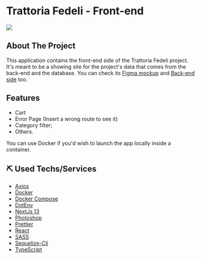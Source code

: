 # Trattoria Fedeli - Front-end

<img src="https://i.imgur.com/tfNJn2F.png"><img/>

## About The Project
This application contains the front-end side of the Trattoria Fedeli project. It's meant to be a showing site for the project's data that comes from the back-end and the database.
You can check its <a href="https://www.figma.com/file/vZJZKZspo13MtoJf2AmpEJ/Trattoria--Fedeli?type=design&node-id=0%3A1&mode=design&t=cQW2bad4eWiyar8P-1">Figma mockup</a> and <a href="https://github.com/daviebatista/trattoria-fedeli-backend">Back-end side</a> too.

## Features
- Cart
- Error Page (Insert a wrong route to see it)
- Category filter;
- Others.

You can use Docker if you'd wish to launch the app locally inside a container.

## ⛏ Used Techs/Services <a name = "techs-used"></a>
- [Axios](https://www.npmjs.com/package/axios)
- [Docker](https://www.docker.com/)
- [Docker Compose](https://docs.docker.com/compose/gettingstarted/)
- [DotEnv](https://www.npmjs.com/package/dotenv)
- [NextJs 13](https://nextjs.org/)
- [Photoshop](https://www.adobe.com/br/)
- [Prettier](https://www.npmjs.com/package/prettier)
- [React](https://www.npmjs.com/package/react)
- [SASS](https://www.npmjs.com/package/sass)
- [Sequelize-Cli](https://www.npmjs.com/package/sequelize-cli)
- [TypeScript](https://www.npmjs.com/package/typescript)